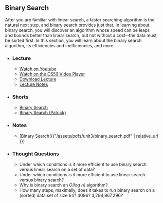 ## Binary Search

After you are familiar with linear search, a faster searching algorithm is the natural next step, and binary search provides just that. In learning about binary search, you will discover an algorithm whose speed can be leaps and bounds better than linear search, but not without a cost--the data must be sorted first. In this section, you will learn about the binary search algorithm, its efficiencies and inefficiencies, and more.

- ### Lecture
  - [Watch on Youtube](https://www.youtube.com/embed/U9o49qwa6hk?start=1674&end=1725)
  - [Watch on the CS50 Video Player](https://video.cs50.net/2017/fall/lectures/3?t=0h27m54s)
  - [Download Lecture](https://cdn.cs50.net/2016/fall/lectures/3/week3-720p.mp4?download)
  - [Lecture Notes](https://docs.cs50.net/2017/fall/notes/3/lecture3.html#searching)

- ### Shorts
  - [Binary Search](https://www.youtube.com/embed/T98PIp4omUA)
  - [Binary Search (Patrick)](https://www.youtube.com/embed/D5SrAga1pno)
  
- ### Notes
  - [Binary Search({{"/assets/pdfs/unit3/binary_search.pdf" | relative_url }})

- ### Thought Questions
  - Under which conditions is it more efficient to use binary search versus linear search on a set of data?
  - Under which conditions is it more efficient to use linear search versus binary search?
  - Why is binary search an _O(log n)_ algorithm?
  - How many steps, maximally, does it takes to run binary search on a (sorted) data set of size 64? 4096? 4,294,967,296?